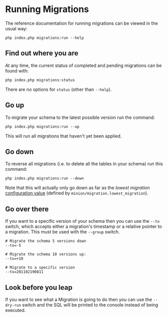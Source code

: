 # Running Migrations

The reference documentation for running migrations can be viewed in the usual way:

	php index.php migrations:run --help

## Find out where you are

At any time, the current status of completed and pending migrations can be found with:

	php index.php migrations:status

There are no options for `status` (other than `--help`).

## Go up

To migrate your schema to the latest possible version run the command:

	php index.php migrations:run --up

This will run all migrations that haven't yet been applied.

## Go down

To reverse all migrations (i.e. to delete all the tables in your schema) run this command:

	php index.php migrations:run --down

Note that this will actually only go down as far as the *lowest migration*
[configuration value](../kohana/files/config) (defined by `minion/migration.lowest_migration`).

## Go over there

If you want to a specific version of your schema then you can use the `--to` switch,
which accepts either a migration's timestamp or a relative pointer to a migration.
This must be used with the `--group` switch.

	# Migrate the schema 5 versions down
	--to=-5
	
	# Migrate the schema 10 versions up:
	--to=+10
	
	# Migrate to a specific version
	--to=201102190811

## Look before you leap

If you want to see what a Migration is going to do then you can use the `--dry-run` switch
and the SQL will be printed to the console instead of being executed.
